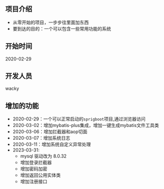 ## 项目介绍
* 从零开始的项目，一步步往里面加东西
* 要到达的目的：一个可以包含一些常用功能的系统
## 开始时间
2020-02-29
## 开发人员
wacky
## 增加的功能
* 2020-02-29：一个可以正常启动的`sprigboot`项目,通过浏览器访问
* 2020-03-02：增加mybatis-plus集成，增加一键生成mybatis文件工具类
* 2020-03-06：增加拦截器和aop切面
* 2020-03-07：增加系统日志
* 2020-03-11：增加系统自定义异常处理
* 2023-03-31:
  *    mysql 驱动改为 8.0.32
  *    增加登录拦截器
  *    增加密码加密
  *    增加返回公用实体类
  *    增加注册接口
